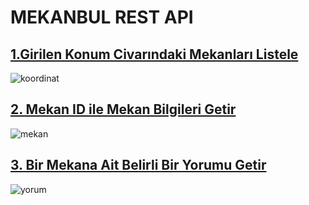 # MEKANBUL REST API

## [1.Girilen Konum Civarındaki Mekanları Listele](https://odev5.alperaktug1579.repl.co/api/mekanlar?enlem=37.8&boylam=30.5)
![koordinat](https://user-images.githubusercontent.com/115136572/203395655-0f8ee6db-12a2-4520-b992-19631cdd58d7.png)

## [2. Mekan ID ile Mekan Bilgileri Getir](https://odev5.alperaktug1579.repl.co/api/mekanlar/6375ccfe08767d26e117cd8d)
![mekan](https://user-images.githubusercontent.com/115136572/203395697-a294a7fb-dc58-4a10-bfa6-1208ea405e74.png)

## [3. Bir Mekana Ait Belirli Bir Yorumu Getir](https://odev5.alperaktug1579.repl.co/api/mekanlar/6375ccfe08767d26e117cd8d/yorumlar/6375cd0712003747a522648b)
![yorum](https://user-images.githubusercontent.com/115136572/203395748-de07baaf-dc2c-46a7-b6c7-28028ad59fd6.png)




































